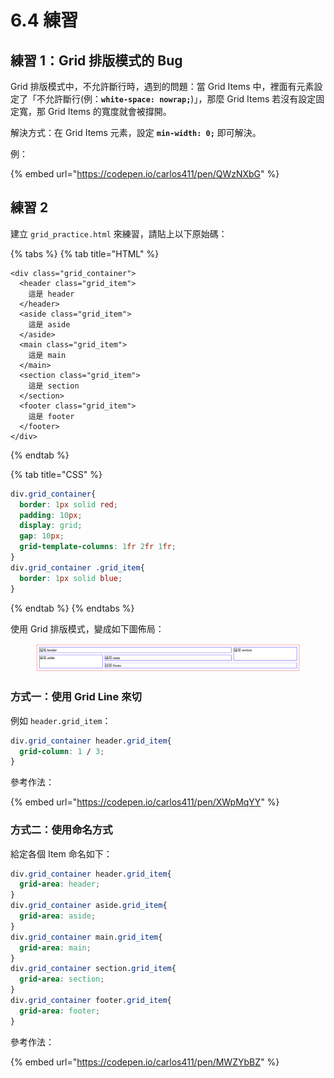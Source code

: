 # 6.4 練習

## 練習 1：Grid 排版模式的 Bug

Grid 排版模式中，不允許斷行時，遇到的問題：當 Grid Items 中，裡面有元素設定了「不允許斷行(例：**`white-space: nowrap;`**)」，那麼 Grid Items 若沒有設定固定寬，那 Grid Items 的寬度就會被撐開。

解決方式：在 Grid Items 元素，設定 **`min-width: 0;`** 即可解決。

例：

{% embed url="https://codepen.io/carlos411/pen/QWzNXbG" %}



## 練習 2

建立 `grid_practice.html` 來練習，請貼上以下原始碼：

{% tabs %}
{% tab title="HTML" %}
```markup
<div class="grid_container">
  <header class="grid_item">
    這是 header
  </header>
  <aside class="grid_item">
    這是 aside
  </aside>
  <main class="grid_item">
    這是 main
  </main>
  <section class="grid_item">
    這是 section
  </section>
  <footer class="grid_item">
    這是 footer
  </footer>
</div>
```
{% endtab %}

{% tab title="CSS" %}
```css
div.grid_container{
  border: 1px solid red;
  padding: 10px;
  display: grid;
  gap: 10px;
  grid-template-columns: 1fr 2fr 1fr;
}
div.grid_container .grid_item{
  border: 1px solid blue;
}
```
{% endtab %}
{% endtabs %}



使用 Grid 排版模式，變成如下圖佈局：

<figure><img src="../.gitbook/assets/grid_template_special.png" alt=""><figcaption></figcaption></figure>



### 方式一：使用 Grid Line 來切

例如 `header.grid_item`：

```css
div.grid_container header.grid_item{
  grid-column: 1 / 3;
}
```



參考作法：

{% embed url="https://codepen.io/carlos411/pen/XWpMqYY" %}



### 方式二：使用命名方式

給定各個 Item 命名如下：

```css
div.grid_container header.grid_item{
  grid-area: header;
}
div.grid_container aside.grid_item{
  grid-area: aside;
}
div.grid_container main.grid_item{
  grid-area: main;
}
div.grid_container section.grid_item{
  grid-area: section;
}
div.grid_container footer.grid_item{
  grid-area: footer;
}
```

參考作法：

{% embed url="https://codepen.io/carlos411/pen/MWZYbBZ" %}

